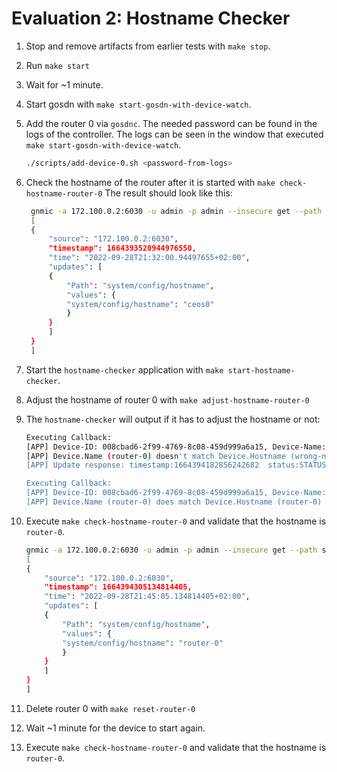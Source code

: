 # Evaluation 2: Hostname Checker

1. Stop and remove artifacts from earlier tests with `make stop`.

1. Run `make start`

1. Wait for ~1 minute.

1. Start gosdn with `make start-gosdn-with-device-watch`.

1. Add the router 0 via `gosdnc`.
   The needed password can be found in the logs of the controller.
   The logs can be seen in the window that executed `make start-gosdn-with-device-watch`.

    ```sh
    ./scripts/add-device-0.sh <password-from-logs>
    ```

1. Check the hostname of the router after it is started with `make check-hostname-router-0`
   The result should look like this:

   ```sh
    gnmic -a 172.100.0.2:6030 -u admin -p admin --insecure get --path system/config/hostname
    [
    {
        "source": "172.100.0.2:6030",
        "timestamp": 1664393520944976550,
        "time": "2022-09-28T21:32:00.94497655+02:00",
        "updates": [
        {
            "Path": "system/config/hostname",
            "values": {
            "system/config/hostname": "ceos0"
            }
        }
        ]
    }
    ]
   ```

1. Start the `hostname-checker` application with `make start-hostname-checker`.

1. Adjust the hostname of router 0 with `make adjust-hostname-router-0`

1. The `hostname-checker` will output if it has to adjust the hostname or not:

    ```sh
    Executing Callback:
    [APP] Device-ID: 008cbad6-2f99-4769-8c08-459d999a6a15, Device-Name: router-0
    [APP] Device.Name (router-0) doesn't match Device.Hostname (wrong-name) in model! Updating...
    [APP] Update response: timestamp:1664394182856242682  status:STATUS_OK

    Executing Callback:
    [APP] Device-ID: 008cbad6-2f99-4769-8c08-459d999a6a15, Device-Name: router-0
    [APP] Device.Name (router-0) does match Device.Hostname (router-0) in model! Nothing to do for me...
    ```

1. Execute `make check-hostname-router-0` and validate that the hostname is `router-0`.

    ```sh
    gnmic -a 172.100.0.2:6030 -u admin -p admin --insecure get --path system/config/hostname
    [
    {
        "source": "172.100.0.2:6030",
        "timestamp": 1664394305134814405,
        "time": "2022-09-28T21:45:05.134814405+02:00",
        "updates": [
        {
            "Path": "system/config/hostname",
            "values": {
            "system/config/hostname": "router-0"
            }
        }
        ]
    }
    ]
    ```
1. Delete router 0 with `make reset-router-0`

1. Wait ~1 minute for the device to start again.

1. Execute `make check-hostname-router-0` and validate that the hostname is `router-0`.
